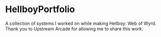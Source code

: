 # HellboyPortfolio
A collection of systems I worked on while making Hellboy: Web of Wyrd. Thank you to Upstream Arcade for allowing me to share this work.
